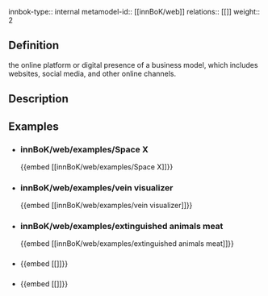 
innbok-type:: internal
metamodel-id:: [[innBoK/web]]
relations:: [[]]
weight:: 2

## Definition
the online platform or digital presence of a business model, which includes websites, social media, and other online channels.
## Description
## Examples
- ### innBoK/web/examples/Space X
	{{embed [[innBoK/web/examples/Space X]]}}
- ### innBoK/web/examples/vein visualizer
	{{embed [[innBoK/web/examples/vein visualizer]]}}
- ### innBoK/web/examples/extinguished animals meat
	{{embed [[innBoK/web/examples/extinguished animals meat]]}}
- ### 
	{{embed [[]]}}
- ### 
	{{embed [[]]}}


